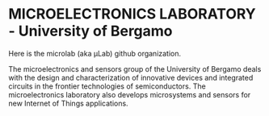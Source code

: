 # MICROELECTRONICS LABORATORY - University of Bergamo

Here is the microlab (aka  μLab) github organization.

The microelectronics and sensors group of the University of Bergamo deals with the design and characterization of innovative devices and integrated circuits in the frontier technologies of semiconductors. The microelectronics laboratory also develops microsystems and sensors for new Internet of Things applications.
